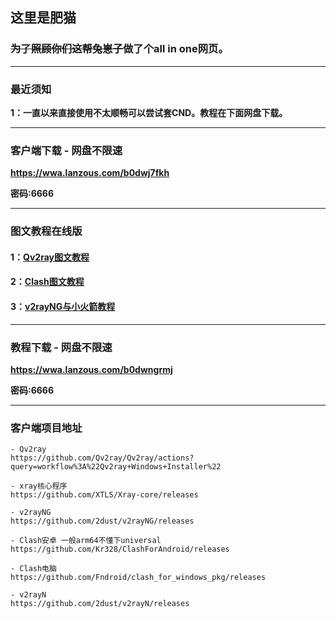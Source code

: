 ## 这里是肥猫

### ~~为了照顾你们这帮兔崽子~~做了个all in one网页。

---

### 最近须知

**1：一直以来直接使用不太顺畅可以尝试套CND。教程在下面网盘下载。**

---

### 客户端下载 - 网盘不限速

**https://wwa.lanzous.com/b0dwj7fkh**

**密码:6666**

---

### 图文教程在线版

#### 1：[Qv2ray图文教程](https://dlgum.github.io/LazyCat-DD/Qv2ray图文教程)

#### 2：[Clash图文教程](https://dlgum.github.io/LazyCat-DD/Clash图文教程)

#### 3：[v2rayNG与小火箭教程](https://dlgum.github.io/LazyCat-DD/v2rayNG与小火箭教程)

---

### 教程下载 - 网盘不限速

**https://wwa.lanzous.com/b0dwngrmj**

**密码:6666**

---

### 客户端项目地址
```
- Qv2ray
https://github.com/Qv2ray/Qv2ray/actions?query=workflow%3A%22Qv2ray+Windows+Installer%22

- xray核心程序
https://github.com/XTLS/Xray-core/releases

- v2rayNG
https://github.com/2dust/v2rayNG/releases

- Clash安卓 一般arm64不懂下universal
https://github.com/Kr328/ClashForAndroid/releases

- Clash电脑
https://github.com/Fndroid/clash_for_windows_pkg/releases

- v2rayN
https://github.com/2dust/v2rayN/releases
```
